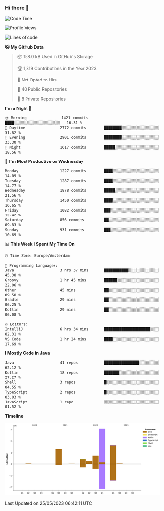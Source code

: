 ### Hi there 👋


<!--START_SECTION:waka-->
![Code Time](http://img.shields.io/badge/Code%20Time-3%2C222%20hrs%2052%20mins-blue)

![Profile Views](http://img.shields.io/badge/Profile%20Views-3-blue)

![Lines of code](https://img.shields.io/badge/From%20Hello%20World%20I%27ve%20Written-7.6%20million%20lines%20of%20code-blue)

**🐱 My GitHub Data** 

> 📦 158.0 kB Used in GitHub's Storage 
 > 
> 🏆 1,819 Contributions in the Year 2023
 > 
> 🚫 Not Opted to Hire
 > 
> 📜 40 Public Repositories 
 > 
> 🔑 8 Private Repositories 
 > 
**I'm a Night 🦉** 

```text
🌞 Morning                1421 commits        ████░░░░░░░░░░░░░░░░░░░░░   16.31 % 
🌆 Daytime                2772 commits        ████████░░░░░░░░░░░░░░░░░   31.82 % 
🌃 Evening                2901 commits        ████████░░░░░░░░░░░░░░░░░   33.30 % 
🌙 Night                  1617 commits        █████░░░░░░░░░░░░░░░░░░░░   18.56 % 
```
📅 **I'm Most Productive on Wednesday** 

```text
Monday                   1227 commits        ████░░░░░░░░░░░░░░░░░░░░░   14.09 % 
Tuesday                  1287 commits        ████░░░░░░░░░░░░░░░░░░░░░   14.77 % 
Wednesday                1878 commits        █████░░░░░░░░░░░░░░░░░░░░   21.56 % 
Thursday                 1450 commits        ████░░░░░░░░░░░░░░░░░░░░░   16.65 % 
Friday                   1082 commits        ███░░░░░░░░░░░░░░░░░░░░░░   12.42 % 
Saturday                 856 commits         ██░░░░░░░░░░░░░░░░░░░░░░░   09.83 % 
Sunday                   931 commits         ███░░░░░░░░░░░░░░░░░░░░░░   10.69 % 
```


📊 **This Week I Spent My Time On** 

```text
🕑︎ Time Zone: Europe/Amsterdam

💬 Programming Languages: 
Java                     3 hrs 37 mins       ███████████░░░░░░░░░░░░░░   45.38 % 
Groovy                   1 hr 45 mins        ██████░░░░░░░░░░░░░░░░░░░   22.06 % 
Other                    45 mins             ██░░░░░░░░░░░░░░░░░░░░░░░   09.58 % 
Gradle                   29 mins             ██░░░░░░░░░░░░░░░░░░░░░░░   06.25 % 
Kotlin                   29 mins             ██░░░░░░░░░░░░░░░░░░░░░░░   06.08 % 

🔥 Editors: 
IntelliJ                 6 hrs 34 mins       █████████████████████░░░░   82.31 % 
VS Code                  1 hr 24 mins        ████░░░░░░░░░░░░░░░░░░░░░   17.69 % 
```

**I Mostly Code in Java** 

```text
Java                     41 repos            ████████████████░░░░░░░░░   62.12 % 
Kotlin                   18 repos            ███████░░░░░░░░░░░░░░░░░░   27.27 % 
Shell                    3 repos             █░░░░░░░░░░░░░░░░░░░░░░░░   04.55 % 
TypeScript               2 repos             █░░░░░░░░░░░░░░░░░░░░░░░░   03.03 % 
JavaScript               1 repo              ░░░░░░░░░░░░░░░░░░░░░░░░░   01.52 % 
```



**Timeline**

![Lines of Code chart](https://raw.githubusercontent.com/powercasgamer/powercasgamer/master/assets/bar_graph.png)


 Last Updated on 25/05/2023 06:42:11 UTC
<!--END_SECTION:waka-->
